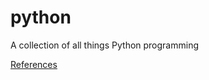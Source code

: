 # python
A collection of all things Python programming

<a href="https://github.com/L-1-0/python/blob/main/Documentation/References">References</a>
